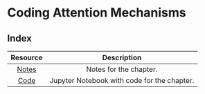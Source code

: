 # Coding Attention Mechanisms

## Index
|       Resource       |                 Description                 |
|:--------------------:|:-------------------------------------------:|
| [Notes](./notes.md)  |           Notes for the chapter.            |
| [Code](./code.ipynb) | Jupyter Notebook with code for the chapter. |
